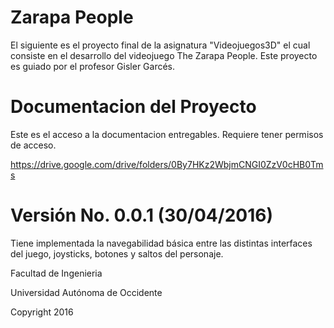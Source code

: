 
Zarapa People
==================

El siguiente es el proyecto final de la asignatura "Videojuegos3D" el cual consiste en el desarrollo del videojuego The Zarapa People.
Este proyecto es guiado por el profesor Gisler Garcés.

Documentacion del Proyecto
==========================

Este es el acceso a la documentacion entregables.
Requiere tener permisos de acceso.

https://drive.google.com/drive/folders/0By7HKz2WbjmCNGI0ZzV0cHB0Tms

# Versión No. 0.0.1 (30/04/2016)
Tiene implementada la navegabilidad básica entre las distintas interfaces del juego, joysticks, botones y saltos del personaje.

Facultad de Ingenieria

Universidad Autónoma de Occidente

Copyright 2016
